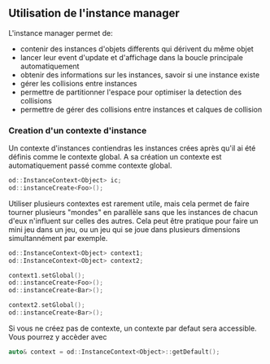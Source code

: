 
## Utilisation de l'instance manager

L'instance manager permet de:
- contenir des instances d'objets differents qui dérivent du même objet
- lancer leur event d'update et d'affichage dans la boucle principale automatiquement
- obtenir des informations sur les instances, savoir si une instance existe
- gérer les collisions entre instances
- permettre de partitionner l'espace pour optimiser la detection des collisions
- permettre de gérer des collisions entre instances et calques de collision

### Creation d'un contexte d'instance

Un contexte d'instances contiendras les instances crées après qu'il ai été définis
comme le contexte global.
A sa création un contexte est automatiquement passé comme contexte global.

```c++
od::InstanceContext<Object> ic;
od::instanceCreate<Foo>();
```

Utiliser plusieurs contextes est rarement utile, mais cela permet de faire tourner
plusieurs "mondes" en parallèle sans que les instances de chacun d'eux n'influent
sur celles des autres.
Cela peut être pratique pour faire un mini jeu dans un jeu, ou un jeu
qui se joue dans plusieurs dimensions simultannément par exemple.

```c++
od::InstanceContext<Object> context1;
od::InstanceContext<Object> context2;

context1.setGlobal();
od::instanceCreate<Foo>();
od::instanceCreate<Bar>();

context2.setGlobal();
od::instanceCreate<Bar>();
```

Si vous ne créez pas de contexte, un contexte par defaut sera accessible.
Vous pourrez y accèder avec

```c++
auto& context = od::InstanceContext<Object>::getDefault();
```
